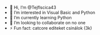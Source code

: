 - 👋 Hi, I’m @Tejflscica43
- 👀 I’m interested in Visual Basic and Python
- 🌱 I’m currently learning Python
- 💞️ I’m looking to collaborate on no one
- ⚡ Fun fact: catcore editeket csinálok (3k)

<!---
Tejflscica43/Tejflscica43 is a ✨ special ✨ repository because its `README.md` (this file) appears on your GitHub profile.
You can click the Preview link to take a look at your changes.
--->
